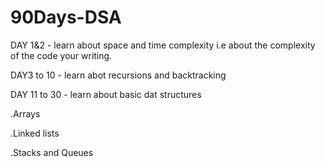 # 90Days-DSA
DAY 1&2 - learn about space and time complexity i.e about the complexity of the code your writing.

DAY3 to 10 - learn abot recursions and backtracking

DAY 11 to 30 - learn about basic dat structures 

.Arrays

.Linked lists

.Stacks and Queues
